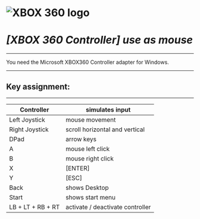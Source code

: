 # ![XBOX 360 logo](https://upload.wikimedia.org/wikipedia/commons/thumb/f/f9/Xbox_one_logo.svg/64px-Xbox_one_logo.svg.png) 
# ***[XBOX 360 Controller] use as mouse***
___

You need the Microsoft XBOX360 Controller adapter for Windows.

___

## Key assignment:
___

| Controller        | simulates input                  |
| ------------------|---------------------------------|
| Left Joystick     |mouse movement                   |
| Right Joystick    | scroll horizontal and vertical  |
| DPad              | arrow keys                      |
| A                 | mouse left click                 |
| B                 | mouse right click     |
| X                 | [ENTER]  |
| Y                 | [ESC]  |
| Back              | shows Desktop |
| Start             | shows start menu |
| LB + LT + RB + RT | activate / deactivate controller|
